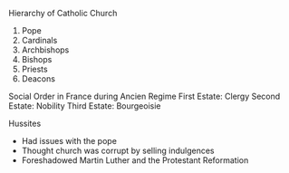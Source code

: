 

Hierarchy of Catholic Church
1. Pope
2. Cardinals
3. Archbishops
4. Bishops
5. Priests
6. Deacons

Social Order in France during Ancien Regime
  First Estate: Clergy
  Second Estate: Nobility
  Third Estate: Bourgeoisie

Hussites
- Had issues with the pope
- Thought church was corrupt by selling indulgences
- Foreshadowed Martin Luther and the Protestant Reformation




